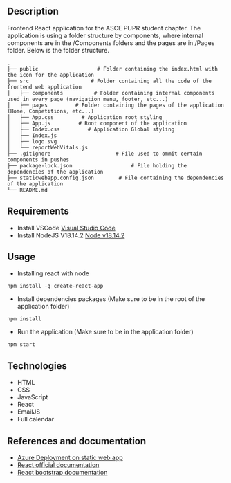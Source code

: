 ## Description
Frontend React application for the ASCE PUPR student chapter. The application is using a folder structure by components, where internal components are in the /Components folders and the pages are in /Pages folder. Below is the folder structure.

    .
    ├── public                   # Folder containing the index.html with the icon for the application
    ├── src                    # Folder containing all the code of the frontend web application
    │   ├── components          # Folder containing internal components used in every page (navigation menu, footer, etc...)
    │   ├── pages         # Folder containing the pages of the application (Home, Competitions, etc...)
    │   ├── App.css         # Application root styling
    │   ├── App.js         # Root component of the application
    │   ├── Index.css         # Application Global styling
    │   ├── Index.js         
    │   ├── logo.svg         
    │   └── reportWebVitals.js               
    ├── .gitignore                     # File used to ommit certain components in pushes
    ├── package-lock.json                   # File holding the dependencies of the application
    ├── staticwebapp.config.json        # File containing the dependencies of the application
    └── README.md

## Requirements
- Install VSCode [Visual Studio Code](https://code.visualstudio.com/download)
- Install NodeJS V18.14.2 [Node v18.14.2](https://nodejs.org/en/blog/release/v18.14.2)

## Usage
- Installing react with node
```terminal
npm install -g create-react-app
```

- Install dependencies packages (Make sure to be in the root of the application folder)
```terminal
npm install
```

- Run the application (Make sure to be in the application folder)
```terminal
npm start
```

## Technologies
* HTML
* CSS
* JavaScript
* React
* EmailJS
* Full calendar

## References and documentation
* [Azure Deployment on static web app](https://learn.microsoft.com/en-us/azure/static-web-apps/getting-started?tabs=react)
* [React official documentation](https://react.dev/learn)
* [React bootstrap documentation](https://react-bootstrap.github.io/components/alerts)



